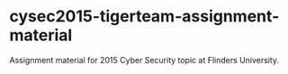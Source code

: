 # cysec2015-tigerteam-assignment-material
Assignment material for 2015 Cyber Security topic at Flinders University.
